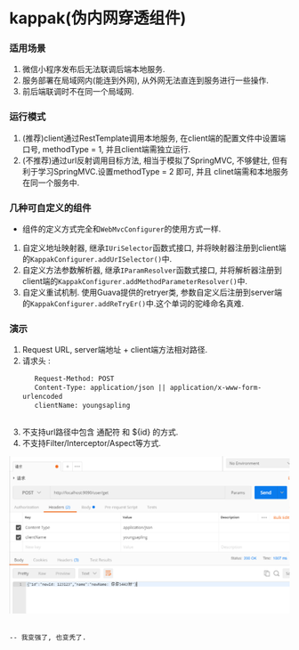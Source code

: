 # kappak(伪内网穿透组件)

### 适用场景

1. 微信小程序发布后无法联调后端本地服务.
2. 服务部署在局域网内(能连到外网), 从外网无法直连到服务进行一些操作.
3. 前后端联调时不在同一个局域网.

### 运行模式
1. (推荐)client通过RestTemplate调用本地服务, 在client端的配置文件中设置端口号, methodType = 1, 并且client端需独立运行.
2. (不推荐)通过url反射调用目标方法, 相当于模拟了SpringMVC, 不够健壮, 但有利于学习SpringMVC.设置methodType = 2 即可, 并且
    clinet端需和本地服务在同一个服务中.

### 几种可自定义的组件

- 组件的定义方式完全和`WebMvcConfigurer`的使用方式一样. 
1. 自定义地址映射器, 继承`IUriSelector`函数式接口, 并将映射器注册到client端的`KappakConfigurer.addUrISelector()`中.
2. 自定义方法参数解析器, 继承`IParamResolver`函数式接口, 并将解析器注册到client端的`KappakConfigurer.addMethodParameterResolver()`中.
3. 自定义重试机制. 使用Guava提供的retryer类, 参数自定义后注册到server端的`KappakConfigurer.addReTryEr()`中.这个单词的驼峰命名真难.

### 演示

1. Request URL, server端地址 + client端方法相对路径. 
2. 请求头 : 
    ````http
       Request-Method: POST
       Content-Type: application/json || application/x-www-form-urlencoded
       clientName: youngsapling
       
3. 不支持url路径中包含 通配符 和 ${id} 的方式.
4. 不支持Filter/Interceptor/Aspect等方式.

![image](https://github.com/youngsapling/kappak/blob/master/images/20190525162003.png)
                                                             
                                                             
                                                                                                    
                                                                                                    
                                                                                                    
                                                                                                    
                                                                                                    
                                                                                                    
                                                                                                            -- 我变强了, 也变秃了.
